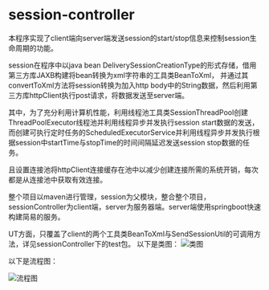 # session-controller

本程序实现了client端向server端发送session的start/stop信息来控制session生命周期的功能。

session在程序中以java bean DeliverySessionCreationType的形式存储，借用第三方库JAXB构建将bean转换为xml字符串的工具类BeanToXml，
并通过其convertToXml方法将session转换为加入http body中的String数据，然后利用第三方库httpClient执行post请求，将数据发送至server端。

其中，为了充分利用计算机性能，利用线程池工具类SessionThreadPool创建ThreadPoolExecutor线程池并利用线程异步并发执行session start数据的发送，
而创建可执行定时任务的ScheduledExecutorService并利用线程异步并发执行根据session中startTime与stopTime的时间间隔延迟发送session stop数据的任务。

且设置连接池将httpClient连接缓存在池中以减少创建连接所需的系统开销，每次都是从连接池中获取有效连接。

整个项目以maven进行管理，session为父模块，整合整个项目，sessionController为client端，server为服务器端。server端使用springboot快速构建简易的服务。

UT方面，只覆盖了client的两个工具类BeanToXml与SendSessionUtil的可调用方法，详见sessionController下的test包。
以下是类图：
![类图](https://github.com/wangyuanjiet/session-controller/raw/master/Screenshots/uml.png)

以下是流程图：

![流程图](https://github.com/wangyuanjiet/session-controller/raw/master/Screenshots/flow.png)
